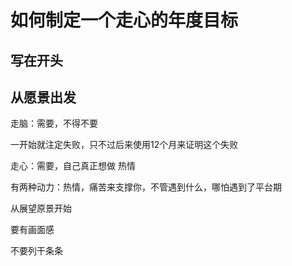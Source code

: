 # 如何制定一个走心的年度目标

## 写在开头

## 从愿景出发



走脑：需要，不得不要

一开始就注定失败，只不过后来使用12个月来证明这个失败





走心：需要，自己真正想做  热情

有两种动力：热情，痛苦来支撑你，不管遇到什么，哪怕遇到了平台期



从展望原景开始

要有画面感

不要列干条条
